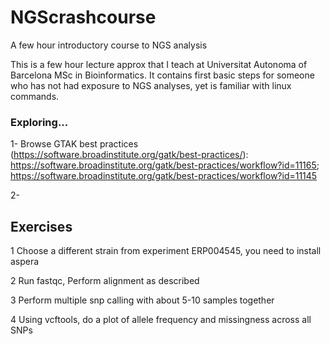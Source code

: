 # NGScrashcourse
A few hour introductory course to NGS analysis

This is a few hour lecture approx that I teach at Universitat Autonoma of Barcelona MSc in Bioinformatics. It contains first basic steps for someone who has not had exposure to NGS analyses, yet is familiar with linux commands. 

### Exploring...
1- Browse GTAK best practices (https://software.broadinstitute.org/gatk/best-practices/): https://software.broadinstitute.org/gatk/best-practices/workflow?id=11165; https://software.broadinstitute.org/gatk/best-practices/workflow?id=11145

    
2- 

## Exercises
1 Choose a different strain from experiment ERP004545, you need to install aspera

2 Run fastqc, Perform alignment as described

3 Perform multiple snp calling with about 5-10 samples together

4 Using vcftools, do a plot of allele frequency and missingness across all SNPs
